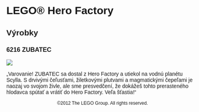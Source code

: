 <div lang="sk-SK" style="font-family: Helvetica, sans-serif;">
<h1>LEGO® Hero Factory</h1>
<h2>Výrobky</h2>
<h3 style="font-weight: bold;">
<span class="product_number">6216</span>
<span class="title">ZUBATEC</span>
</h3>
<img src="https://www.lego.com/cdn/product-assets/product.img.pri/6216_prod.jpg" type="image/jpeg">
<p class="description">„Varovanie! ZUBATEC sa dostal z Hero Factory a utiekol na vodnú planétu Scylla. S drvivými čeľusťami, žiletkovými plutvami a magmatickými čepeľami je naozaj vo svojom živle, ale sme presvedčení, že dokážeš tohto prerasteného hlodavca spútať a vrátiť do Hero Factory. Veľa šťastia!“</p>
<p class="footer" style="font-size: 12px; text-align: center;">©2012 The LEGO Group. All rights reserved.</p>
</div>